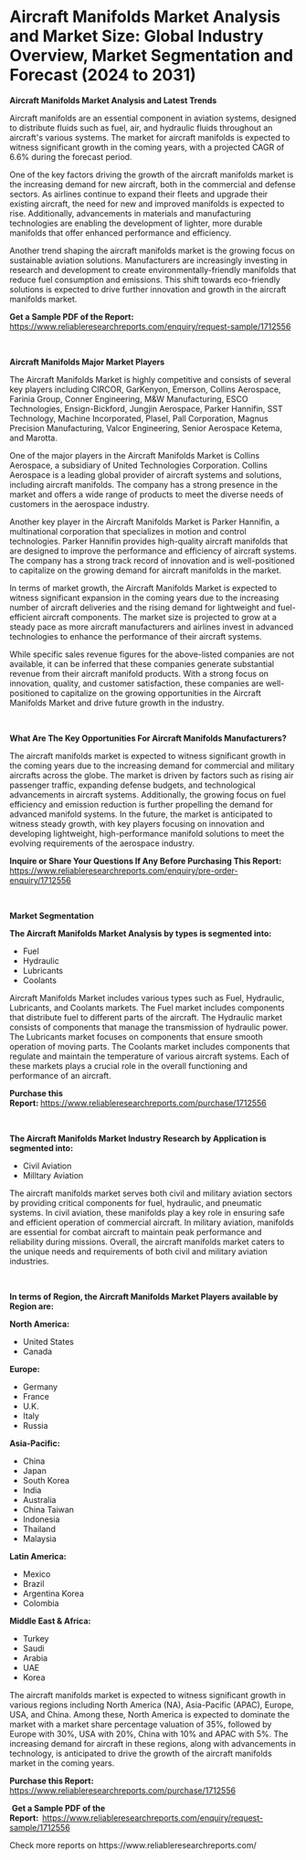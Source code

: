<p><h1>Aircraft Manifolds Market Analysis and Market Size: Global Industry Overview, Market Segmentation and Forecast (2024 to 2031)</h1></p><p><strong>Aircraft Manifolds Market Analysis and Latest Trends</strong></p>
<p><p>Aircraft manifolds are an essential component in aviation systems, designed to distribute fluids such as fuel, air, and hydraulic fluids throughout an aircraft's various systems. The market for aircraft manifolds is expected to witness significant growth in the coming years, with a projected CAGR of 6.6% during the forecast period.</p><p>One of the key factors driving the growth of the aircraft manifolds market is the increasing demand for new aircraft, both in the commercial and defense sectors. As airlines continue to expand their fleets and upgrade their existing aircraft, the need for new and improved manifolds is expected to rise. Additionally, advancements in materials and manufacturing technologies are enabling the development of lighter, more durable manifolds that offer enhanced performance and efficiency.</p><p>Another trend shaping the aircraft manifolds market is the growing focus on sustainable aviation solutions. Manufacturers are increasingly investing in research and development to create environmentally-friendly manifolds that reduce fuel consumption and emissions. This shift towards eco-friendly solutions is expected to drive further innovation and growth in the aircraft manifolds market.</p></p>
<p><strong>Get a Sample PDF of the Report:&nbsp;</strong> <a href="https://www.reliableresearchreports.com/enquiry/request-sample/1712556">https://www.reliableresearchreports.com/enquiry/request-sample/1712556</a></p>
<p>&nbsp;</p>
<p><strong>Aircraft Manifolds Major Market Players</strong></p>
<p><p>The Aircraft Manifolds Market is highly competitive and consists of several key players including CIRCOR, GarKenyon, Emerson, Collins Aerospace, Farinia Group, Conner Engineering, M&W Manufacturing, ESCO Technologies, Ensign-Bickford, Jungjin Aerospace, Parker Hannifin, SST Technology, Machine Incorporated, Plasel, Pall Corporation, Magnus Precision Manufacturing, Valcor Engineering, Senior Aerospace Ketema, and Marotta.</p><p>One of the major players in the Aircraft Manifolds Market is Collins Aerospace, a subsidiary of United Technologies Corporation. Collins Aerospace is a leading global provider of aircraft systems and solutions, including aircraft manifolds. The company has a strong presence in the market and offers a wide range of products to meet the diverse needs of customers in the aerospace industry.</p><p>Another key player in the Aircraft Manifolds Market is Parker Hannifin, a multinational corporation that specializes in motion and control technologies. Parker Hannifin provides high-quality aircraft manifolds that are designed to improve the performance and efficiency of aircraft systems. The company has a strong track record of innovation and is well-positioned to capitalize on the growing demand for aircraft manifolds in the market.</p><p>In terms of market growth, the Aircraft Manifolds Market is expected to witness significant expansion in the coming years due to the increasing number of aircraft deliveries and the rising demand for lightweight and fuel-efficient aircraft components. The market size is projected to grow at a steady pace as more aircraft manufacturers and airlines invest in advanced technologies to enhance the performance of their aircraft systems.</p><p>While specific sales revenue figures for the above-listed companies are not available, it can be inferred that these companies generate substantial revenue from their aircraft manifold products. With a strong focus on innovation, quality, and customer satisfaction, these companies are well-positioned to capitalize on the growing opportunities in the Aircraft Manifolds Market and drive future growth in the industry.</p></p>
<p>&nbsp;</p>
<p><strong>What Are The Key Opportunities For Aircraft Manifolds Manufacturers?</strong></p>
<p><p>The aircraft manifolds market is expected to witness significant growth in the coming years due to the increasing demand for commercial and military aircrafts across the globe. The market is driven by factors such as rising air passenger traffic, expanding defense budgets, and technological advancements in aircraft systems. Additionally, the growing focus on fuel efficiency and emission reduction is further propelling the demand for advanced manifold systems. In the future, the market is anticipated to witness steady growth, with key players focusing on innovation and developing lightweight, high-performance manifold solutions to meet the evolving requirements of the aerospace industry.</p></p>
<p><strong>Inquire or Share Your Questions If Any Before Purchasing This Report:</strong> <a href="https://www.reliableresearchreports.com/enquiry/pre-order-enquiry/1712556">https://www.reliableresearchreports.com/enquiry/pre-order-enquiry/1712556</a></p>
<p>&nbsp;</p>
<p><strong>Market Segmentation</strong></p>
<p><strong>The Aircraft Manifolds Market Analysis by types is segmented into:</strong></p>
<p><ul><li>Fuel</li><li>Hydraulic</li><li>Lubricants</li><li>Coolants</li></ul></p>
<p><p>Aircraft Manifolds Market includes various types such as Fuel, Hydraulic, Lubricants, and Coolants markets. The Fuel market includes components that distribute fuel to different parts of the aircraft. The Hydraulic market consists of components that manage the transmission of hydraulic power. The Lubricants market focuses on components that ensure smooth operation of moving parts. The Coolants market includes components that regulate and maintain the temperature of various aircraft systems. Each of these markets plays a crucial role in the overall functioning and performance of an aircraft.</p></p>
<p><strong>Purchase this Report:&nbsp;</strong><a href="https://www.reliableresearchreports.com/purchase/1712556">https://www.reliableresearchreports.com/purchase/1712556</a></p>
<p>&nbsp;</p>
<p><strong>The Aircraft Manifolds Market Industry Research by Application is segmented into:</strong></p>
<p><ul><li>Civil Aviation</li><li>Milltary Aviation</li></ul></p>
<p><p>The aircraft manifolds market serves both civil and military aviation sectors by providing critical components for fuel, hydraulic, and pneumatic systems. In civil aviation, these manifolds play a key role in ensuring safe and efficient operation of commercial aircraft. In military aviation, manifolds are essential for combat aircraft to maintain peak performance and reliability during missions. Overall, the aircraft manifolds market caters to the unique needs and requirements of both civil and military aviation industries.</p></p>
<p>&nbsp;</p>
<p><strong>In terms of Region, the Aircraft Manifolds Market Players available by Region are:</strong></p>
<p>
    <p> <strong> North America: </strong>
        <ul>
            <li>United States</li>
            <li>Canada</li>
        </ul>
        </p> 
    <p> <strong> Europe: </strong>
        <ul>
            <li>Germany</li>
            <li>France</li>
            <li>U.K.</li>
            <li>Italy</li>
            <li>Russia</li>
        </ul>
        </p> 
    <p> <strong> Asia-Pacific: </strong>
        <ul>
            <li>China</li>
            <li>Japan</li>
            <li>South Korea</li>
            <li>India</li>
            <li>Australia</li>
            <li>China Taiwan</li>
            <li>Indonesia</li>
            <li>Thailand</li>
            <li>Malaysia</li>
        </ul>
        </p> 
    <p> <strong> Latin America: </strong>
        <ul>
            <li>Mexico</li>
            <li>Brazil</li>
            <li>Argentina Korea</li>
            <li>Colombia</li>
        </ul>
        </p> 
    <p> <strong> Middle East & Africa: </strong>
        <ul>
            <li>Turkey</li>
            <li>Saudi</li>
            <li>Arabia</li>
            <li>UAE</li>
            <li>Korea</li>
        </ul>
    </p>
    </p>
<p><p>The aircraft manifolds market is expected to witness significant growth in various regions including North America (NA), Asia-Pacific (APAC), Europe, USA, and China. Among these, North America is expected to dominate the market with a market share percentage valuation of 35%, followed by Europe with 30%, USA with 20%, China with 10% and APAC with 5%. The increasing demand for aircraft in these regions, along with advancements in technology, is anticipated to drive the growth of the aircraft manifolds market in the coming years.</p></p>
<p><strong>Purchase this Report: </strong><a href="https://www.reliableresearchreports.com/purchase/1712556">https://www.reliableresearchreports.com/purchase/1712556</a></p>
<p>&nbsp;<strong>Get a Sample PDF of the Report:&nbsp;&nbsp;</strong><a href="https://www.reliableresearchreports.com/enquiry/request-sample/1712556">https://www.reliableresearchreports.com/enquiry/request-sample/1712556</a></p>
<p><strong></strong></p>
<p>Check more reports on https://www.reliableresearchreports.com/</p>